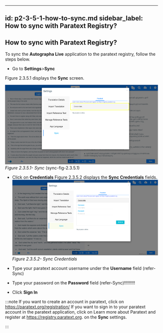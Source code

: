 ---
id: p2-3-5-1-how-to-sync.md
sidebar_label: How to sync with Paratext Registry?
--------
## How to sync with Paratext Registry?
To sync the **Autographa Live** application to the paratext registry, follow the steps below.

* Go to **Settings**>**Sync**

Figure 2.3.5.1 displays the **Sync** screen.

![alt text](../../../../static\AutographaLiveImages\Settings\sync-fig-2.3.5.1.jpg 'Sync')
_Figure 2.3.5.1- Sync_ (sync-fig-2.3.5.1) 

* Click on **Credentials**
Figure 2.3.5.2 displays the **Sync Credentials** fields.
![alt text](../../../../static\AutographaLiveImages\Settings\sync-credentials-fig-2.3.5.2.jpg 'Sync Credentials')
_Figure 2.3.5.2- Sync Credentials_

* Type your paratext account username under the **Username** field (refer- Sync)
* Type your password on the **Password** field (refer-Sync)!!!!!!!!!
* Click **Sign In**

:::note
If you want to create an account in paratext, click on https://paratext.org/registration/
If you want to sign in to your paratext account in the paratext application, click on Learn more about Paratext and register at https://registry.paratext.org. on the **Sync** settings.

:::
